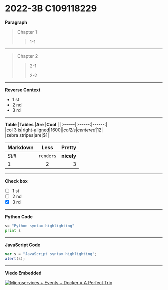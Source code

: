 # 2022-3B C109118229
**Paragraph**
>Chapter 1
>>1-1
---
>Chapter 2
>>2-1
>>
>>2-2
---
**Reverse Context**
* 1 st
* 2 nd
* 3 rd
---
**Table**
|**Tables** |**Are**  |**Cool** |
|:------|:------:|------:|           
|col 3 is|right-aligned|$1600|     
|col 2 is|centered|$12|               
|zebra stripes|are|$1|                

|**Markdown** |**Less**  |**Pretty** |
|:------|:------:|------:|           
|*Still*|`renders`|**nicely**|     
|1 | 2 | 3 |               





---
**Check box**
-  [ ] 1 st
-  [ ] 2 nd
-  [x] 3 rd
---
**Python Code**
```python
s= "Python syntax highlighting"
print s
```
---
**JavaScript Code**
```js
var s = "JavaScript syntax highlighting";
alert(s);
```
---
**Viedo Embedded**

[![Microservices + Events + Docker = A Perfect Trio](homework.JPG)](https://youtu.be/sSm2dRarhPo)
